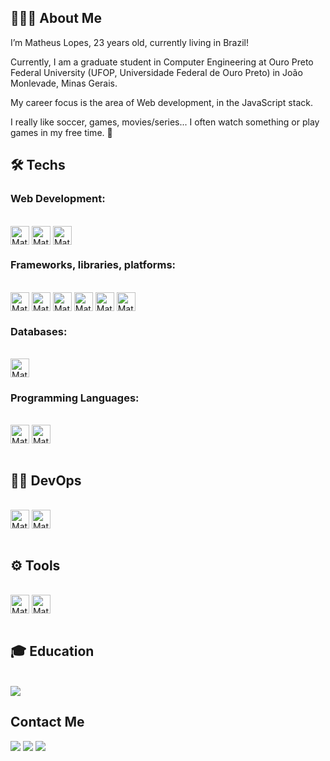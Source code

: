 ## 👨🏻‍💻 About Me

I’m Matheus Lopes, 23 years old, currently living in Brazil!

Currently, I am a graduate student in Computer Engineering at Ouro Preto Federal University (UFOP, Universidade Federal de Ouro Preto) in João Monlevade, Minas Gerais.

My career focus is the area of Web development, in the JavaScript stack.

I really like soccer, games, movies/series... I often watch something or play games in my free time. 🚀


<h2>🛠&nbsp;Techs</h2>
<h3>Web Development:</h3>
<div style="display: inline_block"><br>
  <img align="center" alt="Mat-HTML" height="30" src="https://img.shields.io/badge/html5-%23E34F26.svg?style=for-the-badge&logo=html5&logoColor=white">
  <img align="center" alt="Mat-CSS" height="30" src="https://img.shields.io/badge/css3-%231572B6.svg?style=for-the-badge&logo=css3&logoColor=white">
  <img align="center" alt="Mat-Js" height="30" src="https://img.shields.io/badge/javascript-%23323330.svg?style=for-the-badge&logo=javascript&logoColor=%23F7DF1E">
</div>

<h3>Frameworks, libraries, platforms:</h3>
<div style="display: inline_block"><br>
  <img align="center" alt="Mat-RJS" height="30" src="https://img.shields.io/badge/react-%2320232a.svg?style=for-the-badge&logo=react&logoColor=%2361DAFB">
  <img align="center" alt="Mat-NJS" height="30" src="https://img.shields.io/badge/node.js-6DA55F?style=for-the-badge&logo=node.js&logoColor=white">
  <img align="center" alt="Mat-YARN" height="30" src="https://img.shields.io/badge/yarn-%232C8EBB.svg?style=for-the-badge&logo=yarn&logoColor=white">
  <img align="center" alt="Mat-NPM" height="30" src="https://img.shields.io/badge/NPM-%23000000.svg?style=for-the-badge&logo=npm&logoColor=white">
  <img align="center" alt="Mat-BS" height="30" src="https://img.shields.io/badge/bootstrap-%23563D7C.svg?style=for-the-badge&logo=bootstrap&logoColor=white">
  <img align="center" alt="Mat-INS" height="30" src="https://img.shields.io/badge/Insomnia-black?style=for-the-badge&logo=insomnia&logoColor=5849BE">

</div>

<h3>Databases:</h3>
<div style="display: inline_block"><br>
  <img align="center" alt="Mat-PGSQL" height="30" src="https://img.shields.io/badge/postgres-%23316192.svg?style=for-the-badge&logo=postgresql&logoColor=white">
</div>
  
  
<h3>Programming Languages:</h3>
<div style="display: inline_block"><br>
  <img align="center" alt="Mat-C" height="30" src="https://img.shields.io/badge/c-%2300599C.svg?style=for-the-badge&logo=c&logoColor=white">
  <img align="center" alt="Mat-Jv" height="30" src="https://img.shields.io/badge/java-%23ED8B00.svg?style=for-the-badge&logo=java&logoColor=white">  
</div>

<br>
<h2>🐱‍👤&nbsp;DevOps</h2>
<div style="display: inline_block"><br>
  <img align="center" alt="Mat-Git" height="30" src="https://img.shields.io/badge/git-%23F05033.svg?style=for-the-badge&logo=git&logoColor=white">
  <img align="center" alt="Mat-GitHub" height="30" src="https://img.shields.io/badge/github-%23121011.svg?style=for-the-badge&logo=github&logoColor=white">
</div>

<br>
<h2>⚙&nbsp;Tools</h2>
<div style="display: inline_block"><br>
  <img align="center" alt="Mat-VS" height="30" src="https://img.shields.io/badge/Visual%20Studio%20Code-0078d7.svg?style=for-the-badge&logo=visual-studio-code&logoColor=white">
  <img align="center" alt="Mat-FIG" height="30" src="https://img.shields.io/badge/figma-%23F24E1E.svg?style=for-the-badge&logo=figma&logoColor=white">
</div>

<br>
<h2>🎓&nbsp;Education</h2>
<div style="display: inline_block"><br>
  <a href="https://exercism.org/profiles/matheuslopesmdev" target="_blank"><img align="center" src="https://img.shields.io/badge/Exercism-009CAB?style=for-the-badge&logo=exercism&logoColor=white" target="_blank"></a>
</div>

 ## Contact Me 
 
 <div> 
    <a href="https://www.instagram.com/matheus.lpm/" target="_blank"><img src="https://img.shields.io/badge/-Instagram-%23E4405F?style=for-the-badge&logo=instagram&logoColor=white" target="_blank"></a>
    <a href = "mailto:matheus.lopesmdev@gmail.com"><img src="https://img.shields.io/badge/-Gmail-%23333?style=for-the-badge&logo=gmail&logoColor=white" target="_blank"></a>
    <a href="https://www.linkedin.com/in/matheus-lopes-441025231/" target="_blank"><img src="https://img.shields.io/badge/-LinkedIn-%230077B5?style=for-the-badge&logo=linkedin&logoColor=white" target="_blank"></a> 
 
##
 
</div>
